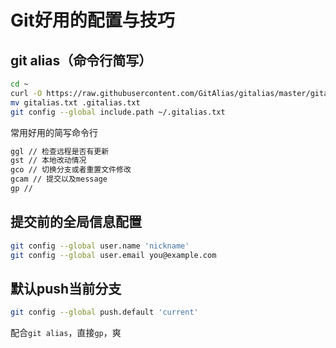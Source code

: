 # Git好用的配置与技巧

## git alias（命令行简写）

```bash
cd ~
curl -O https://raw.githubusercontent.com/GitAlias/gitalias/master/gitalias.txt
mv gitalias.txt .gitalias.txt
git config --global include.path ~/.gitalias.txt
```

常用好用的简写命令行

```bash
ggl // 检查远程是否有更新
gst // 本地改动情况
gco // 切换分支或者重置文件修改
gcam // 提交以及message
gp //  
```

## 提交前的全局信息配置

```bash
git config --global user.name 'nickname'
git config --global user.email you@example.com
```

## 默认push当前分支

```bash
git config --global push.default 'current'
```

配合`git alias`，直接`gp`，爽